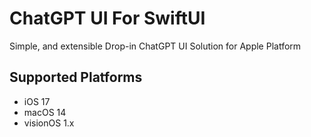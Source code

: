 # ChatGPT UI For SwiftUI

Simple, and extensible Drop-in ChatGPT UI Solution for Apple Platform

## Supported Platforms

- iOS 17
- macOS 14
- visionOS 1.x
